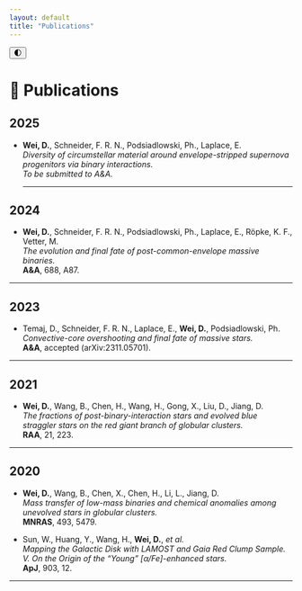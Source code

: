 ```yaml
---
layout: default
title: "Publications"
---
```



<button class="theme-toggle" onclick="toggleTheme()">🌓</button>

<script>
  function toggleTheme() {
    const body = document.body;
    const currentTheme = body.getAttribute('data-theme');
    const newTheme = currentTheme === 'dark' ? 'light' : 'dark';
    body.setAttribute('data-theme', newTheme);
    localStorage.setItem('theme', newTheme);
  }
  // Load stored theme
  const savedTheme = localStorage.getItem('theme') || 'light';
  document.body.setAttribute('data-theme', savedTheme);
</script>





# 📄 Publications

## 2025
- **Wei, D.**, Schneider, F. R. N., Podsiadlowski, Ph., Laplace, E.  
  *Diversity of circumstellar material around envelope-stripped supernova progenitors via binary interactions.*  
  *To be submitted to A&A.*

  ---

## 2024
- **Wei, D.**, Schneider, F. R. N., Podsiadlowski, Ph., Laplace, E., Röpke, K. F., Vetter, M.  
  *The evolution and final fate of post-common-envelope massive binaries.*  
  **A&A**, 688, A87.  

---

## 2023
- Temaj, D., Schneider, F. R. N., Laplace, E., **Wei, D.**, Podsiadlowski, Ph.  
  *Convective-core overshooting and final fate of massive stars.*  
  **A&A**, accepted (arXiv:2311.05701).

---

## 2021
- **Wei, D.**, Wang, B., Chen, H., Wang, H., Gong, X., Liu, D., Jiang, D.  
  *The fractions of post-binary-interaction stars and evolved blue straggler stars on the red giant branch of globular clusters.*  
  **RAA**, 21, 223.

---

## 2020
- **Wei, D.**, Wang, B., Chen, X., Chen, H., Li, L., Jiang, D.  
  *Mass transfer of low-mass binaries and chemical anomalies among unevolved stars in globular clusters.*  
  **MNRAS**, 493, 5479.  

- Sun, W., Huang, Y., Wang, H., **Wei, D.**, *et al.*  
  *Mapping the Galactic Disk with LAMOST and Gaia Red Clump Sample. V. On the Origin of the “Young” [α/Fe]-enhanced stars.*  
  **ApJ**, 903, 12.

---

